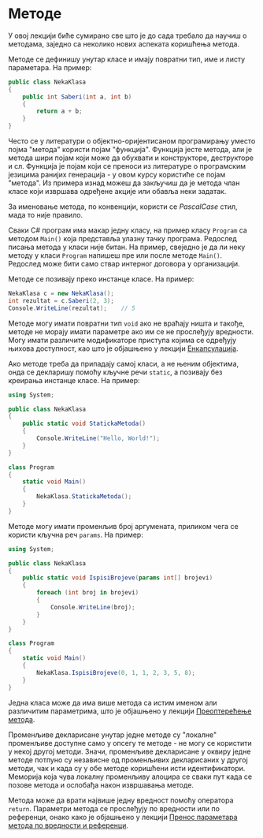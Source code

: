 # Методе

У овој лекцији биће сумирано све што је до сада требало да научиш о методама,
заједно са неколико нових аспеката коришћења метода.

Методе се дефинишу унутар класе и имају повратни тип, име и листу параметара.
На пример:

```cs
public class NekaKlasa
{
    public int Saberi(int a, int b)
    {
        return a + b;
    }
}
```

Често се у литератури о објектно-оријентисаном програмирању уместо појма "метода"
користи појам "функција". Функција јесте метода, али је метода шири појам који
може да обухвати и конструкторе, деструкторе и сл. Функција је појам који се
преноси из литературе о програмским језицима ранијих генерација - у овом курсу
користиће се појам "метода". Из примерa изнад можеш да закључиш да је метода члан
класе који извршава одређене акције или обавља неки задатак.

За именовање метода, по конвенцији, користи се *PascalCase* стил, мада то није
правило.

Сваки C# програм има макар једну класу, на пример класу `Program` са методом
`Main()` која представља улазну тачку програма. Редослед писања метода у класи
није битан. На пример, свеједно је да ли неку методу у класи `Program` напишеш
пре или после методе `Main()`. Редослед може бити само ствар интерног договора
у организацији.

Методе се позивају преко инстанце класе. На пример:

```cs
NekaKlasa c = new NekaKlasa();
int rezultat = c.Saberi(2, 3);
Console.WriteLine(rezultat);    // 5
```

Методe могу имати повратни тип `void` ако не враћају ништа и такође, методе не
морају имати параметре ако им се не прослеђују вредности. Могу имати различите
модификаторе приступа којима се одређују њихова доступност, као што је
објашњено у лекцији [Енкапсулација](./040_enkapsulacija.md).

Ако методе треба да припадају самој класи, а не њеним објектима, онда се
декларишу помоћу кључне речи `static`, а позивају без креирања инстанце класе.
На пример:

```cs
using System;

public class NekaKlasa
{
    public static void StatickaMetoda()
    {
        Console.WriteLine("Hello, World!");
    }
}

class Program
{
    static void Main()
    {
        NekaKlasa.StatickaMetoda();
    }
}
```

Методе могу имати променљив број аргумената, приликом чега се користи кључна
реч `params`. На пример:

```cs
using System;

public class NekaKlasa
{
    public static void IspisiBrojeve(params int[] brojevi)
    {
        foreach (int broj in brojevi)
        {
            Console.WriteLine(broj);
        }
    }
}

class Program
{
    static void Main()
    {
        NekaKlasa.IspisiBrojeve(0, 1, 1, 2, 3, 5, 8);
    }
}
```

Једна класа може да има више метода са истим именом али различитим параметрима,
што је објашњено у лекцији
[Преоптерећење метода](../2_programski_jezik_cs/160_preopterecenje.md).

Променљиве декларисане унутар једне методе су "локалне" променљиве доступне
само у опсегу те методе - не могу се користити у некој другој методи. Значи,
променљиве декларисане у оквиру једне методе потпуно су независне од
променљивих декларисаних у другој методи, чак и када су у обе методе коришћени
исти идентификатори. Меморија која чува локалну променљиву алоцира се сваки пут
када се позове метода и ослобађа након извршавања методе.

Метода може да врати највише једну вредност помоћу оператора `return`.
Параметри метода се прослеђују по вредности или по референци, онако како је
објашњено у лекцији
[Пренос параметара метода по вредности и референци](../2_programski_jezik_cs/150_vrednost_referenca.md).
